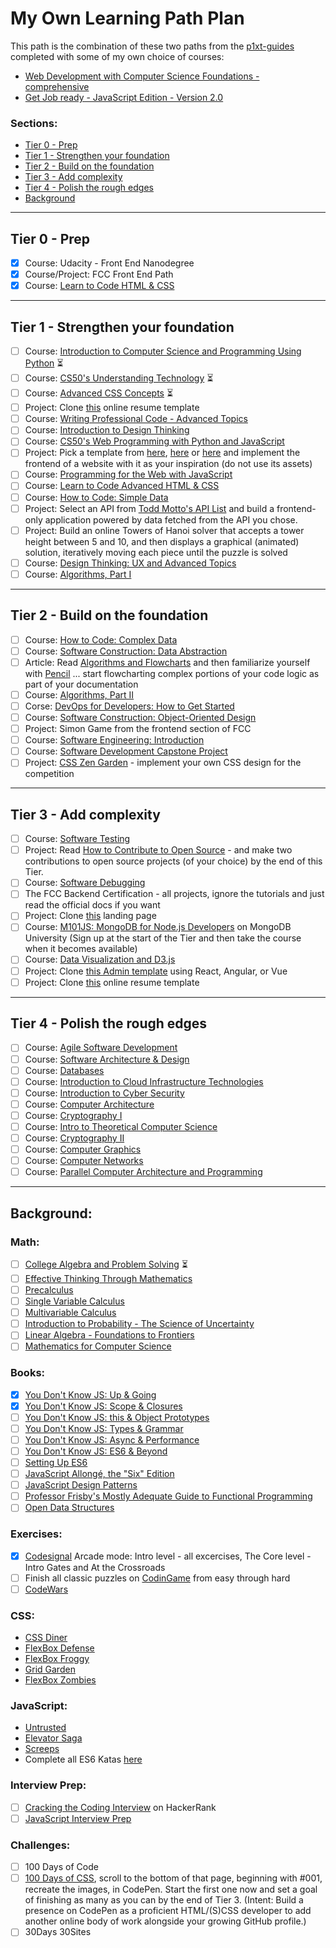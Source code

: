 # My Own Learning Path Plan

This path is the combination of these two paths from the [p1xt-guides](https://github.com/jpacsai/p1xt-guides) completed with some of my own choice of courses:
- [Web Development with Computer Science Foundations - comprehensive](https://github.com/jpacsai/p1xt-guides/blob/master/cs-wd.md)
- [Get Job ready - JavaScript Edition - Version 2.0](https://github.com/jpacsai/p1xt-guides/blob/master/job-ready-javascript-edition-2.0.md)

### Sections:
- [Tier 0 - Prep](#tier-0---prep)
- [Tier 1 - Strengthen your foundation](#tier-1---strengthen-your-foundation)
- [Tier 2 - Build on the foundation](#tier-2---build-on-the-foundation)
- [Tier 3 - Add complexity](#tier-3---add-complexity)
- [Tier 4 - Polish the rough edges](#tier-4---polish-the-rough-edges)
- [Background](#background)

---

## Tier 0 - Prep

- [x] Course: Udacity - Front End Nanodegree
- [x] Course/Project: FCC Front End Path
- [x] Course: [Learn to Code HTML & CSS](http://learn.shayhowe.com/html-css/)  

---

## Tier 1 - Strengthen your foundation

- [ ] Course: [Introduction to Computer Science and Programming Using Python](https://www.edx.org/course/introduction-to-computer-science-and-programming-using-python) ⏳
- [ ] Course: [CS50's Understanding Technology](https://www.edx.org/course/cs50s-understanding-technology-harvardx-cs50t) ⏳
- [ ] Course: [Advanced CSS Concepts](https://www.edx.org/course/advanced-css-concepts-1) ⏳
- [ ] Project: Clone [this](https://creativemarket.com/ikonome/686585-Material-Resume-Blue/screenshots/#screenshot2) online resume template
- [ ] Course: [Writing Professional Code - Advanced Topics](https://www.edx.org/course/writing-professional-code-advanced-topics)
- [ ] Course: [Introduction to Design Thinking](https://www.edx.org/course/introduction-to-design-thinking-1)
- [ ] Course: [CS50's Web Programming with Python and JavaScript](https://www.edx.org/course/cs50s-web-programming-with-python-and-javascript)
- [ ]  Project: Pick a template from [here](https://freebiesbug.com/psd-freebies/website-template/), [here](http://www.free-css.com/free-css-templates) or [here](http://www.os-templates.com/free-website-templates) and implement the frontend of a website with it as your inspiration (do not use its assets)
- [ ] Course: [Programming for the Web with JavaScript](https://www.edx.org/course/programming-web-javascript-pennx-sd4x)
- [ ] Course: [Learn to Code Advanced HTML & CSS](http://learn.shayhowe.com/advanced-html-css/)  
- [ ] Course: [How to Code: Simple Data](https://www.edx.org/course/how-code-simple-data-ubcx-htc1x)
- [ ] Project: Select an API from [Todd Motto's API List](https://github.com/toddmotto/public-apis) and build a frontend-only application powered by data fetched from the API you chose. 
- [ ] Project: Build an online Towers of Hanoi solver that accepts a tower height between 5 and 10, and then displays a graphical (animated) solution, iteratively moving each piece until the puzzle is solved
- [ ] Course: [Design Thinking: UX and Advanced Topics](https://www.edx.org/course/design-thinking-advanced-topics)
- [ ] Course: [Algorithms, Part I](https://www.coursera.org/learn/algorithms-part1)

---

## Tier 2 - Build on the foundation
- [ ] Course: [How to Code: Complex Data](https://www.edx.org/course/how-code-complex-data-ubcx-htc2x)
- [ ] Course: [Software Construction: Data Abstraction](https://www.edx.org/course/software-construction-data-abstraction-ubcx-softconst1x)
- [ ] Article: Read [Algorithms and Flowcharts](http://www.academia.edu/7857144/ALGORITHMS_AND_FLOWCHARTS) and then familiarize yourself with [Pencil](http://pencil.evolus.vn/) ... start flowcharting complex portions of your code logic as part of your documentation
- [ ] Course: [Algorithms, Part II](https://www.coursera.org/learn/algorithms-part2)
- [ ] Corse: [DevOps for Developers: How to Get Started](https://www.edx.org/course/devops-for-developers-how-to-get-started-1)
- [ ] Course: [Software Construction: Object-Oriented Design](https://www.edx.org/course/software-construction-object-oriented-ubcx-softconst2x)
- [ ] Project: Simon Game from the frontend section of FCC
- [ ] Course: [Software Engineering: Introduction](https://www.edx.org/course/software-engineering-introduction-ubcx-softeng1x)
- [ ] Course: [Software Development Capstone Project](https://www.edx.org/course/software-development-capstone-project-ubcx-softengprjx)
- [ ] Project: [CSS Zen Garden](http://www.csszengarden.com/) - implement your own CSS design for the competition

---

## Tier 3 - Add complexity
- [ ] Course: [Software Testing](https://www.udacity.com/course/software-testing--cs258)
- [ ]  Project: Read [How to Contribute to Open Source](https://opensource.guide/how-to-contribute/) - and make two contributions to open source projects (of your choice) by the end of this Tier.
- [ ] Course: [Software Debugging](https://www.udacity.com/course/software-debugging--cs259)
- [ ] The FCC Backend Certification - all projects, ignore the tutorials and just read the official docs if you want
- [ ] Project: Clone [this](https://blackrockdigital.github.io/startbootstrap-creative/) landing page
- [ ] Course: [M101JS: MongoDB for Node.js Developers](https://university.mongodb.com/courses/M101JS/about) on MongoDB University (Sign up at the start of the Tier and then take the course when it becomes available)
- [ ] Course: [Data Visualization and D3.js](https://www.udacity.com/course/data-visualization-and-d3js--ud507)
- [ ] Project: Clone [this Admin template](http://rubix410.sketchpixy.com/ltr/dashboard) using React, Angular, or Vue
- [ ] Project: Clone [this](https://creativemarket.com/ikonome/686585-Material-Resume-Blue/screenshots/#screenshot2) online resume template 

---

## Tier 4 - Polish the rough edges
- [ ] Course: [Agile Software Development](https://www.edx.org/course/agile-software-development-ethx-asd-1x)
- [ ] Course: [Software Architecture & Design](https://www.udacity.com/course/software-architecture-design--ud821)
- [ ] Course: [Databases](https://lagunita.stanford.edu/courses/DB/2014/SelfPaced/about)
- [ ] Course: [Introduction to Cloud Infrastructure Technologies](https://www.edx.org/course/introduction-cloud-infrastructure-linuxfoundationx-lfs151-x)
- [ ] Course: [Introduction to Cyber Security](https://www.futurelearn.com/courses/introduction-to-cyber-security)
- [ ] Course: [Computer Architecture](https://www.coursera.org/course/comparch)
- [ ] Course: [Cryptography I](https://www.coursera.org/course/crypto)
- [ ] Course: [Intro to Theoretical Computer Science](https://www.udacity.com/course/intro-to-theoretical-computer-science--cs313)
- [ ] Course: [Cryptography II](https://www.coursera.org/course/crypto2)
- [ ] Course: [Computer Graphics](https://www.edx.org/course/computer-graphics-uc-san-diegox-cse167x)
- [ ] Course: [Computer Networks](https://lagunita.stanford.edu/courses/Engineering/Networking-SP/SelfPaced/about)
- [ ] Course: [Parallel Computer Architecture and Programming](http://15418.courses.cs.cmu.edu/spring2016/home)

---

## Background:

### Math:
- [ ] [College Algebra and Problem Solving](https://www.edx.org/course/college-algebra-problem-solving-asux-mat117x) ⏳
- [ ] [Effective Thinking Through Mathematics](https://www.edx.org/course/effective-thinking-through-mathematics-utaustinx-ut-9-01x)
- [ ] [Precalculus](https://www.edx.org/course/precalculus-asux-mat170x)
- [ ] [Single Variable Calculus](https://ocw.mit.edu/courses/mathematics/18-01sc-single-variable-calculus-fall-2010/)
- [ ] [Multivariable Calculus](https://ocw.mit.edu/courses/mathematics/18-02sc-multivariable-calculus-fall-2010/)
- [ ] [Introduction to Probability - The Science of Uncertainty](https://www.edx.org/course/introduction-probability-science-mitx-6-041x-0)
- [ ] [Linear Algebra - Foundations to Frontiers](https://www.edx.org/course/linear-algebra-foundations-frontiers-utaustinx-ut-5-04x#!)
- [ ] [Mathematics for Computer Science](https://ocw.mit.edu/courses/electrical-engineering-and-computer-science/6-042j-mathematics-for-computer-science-spring-2015/index.htm)

### Books:
- [x] [You Don't Know JS: Up & Going](https://github.com/getify/You-Dont-Know-JS/blob/master/up%20&%20going/README.md#you-dont-know-js-up--going)
- [x] [You Don't Know JS: Scope & Closures](https://github.com/getify/You-Dont-Know-JS/blob/master/scope%20&%20closures/README.md#you-dont-know-js-scope--closures)
- [ ] [You Don't Know JS: this & Object Prototypes](https://github.com/getify/You-Dont-Know-JS/blob/master/this%20&%20object%20prototypes/README.md#you-dont-know-js-this--object-prototypes)
- [ ] [You Don't Know JS: Types & Grammar](https://github.com/getify/You-Dont-Know-JS/blob/master/types%20&%20grammar/README.md#you-dont-know-js-types--grammar)   
- [ ] [You Don't Know JS: Async & Performance](https://github.com/getify/You-Dont-Know-JS/blob/master/async%20&%20performance/README.md#you-dont-know-js-async--performance) 
- [ ] [You Don't Know JS: ES6 & Beyond](https://github.com/getify/You-Dont-Know-JS/blob/master/es6%20&%20beyond/README.md#you-dont-know-js-es6--beyond) 
- [ ] [Setting Up ES6](https://leanpub.com/setting-up-es6/read)
- [ ] [JavaScript Allongé, the "Six" Edition](https://leanpub.com/javascriptallongesix)
- [ ] [JavaScript Design Patterns](https://addyosmani.com/resources/essentialjsdesignpatterns/book/)
- [ ] [Professor Frisby's Mostly Adequate Guide to Functional Programming](https://www.gitbook.com/book/drboolean/mostly-adequate-guide/details)
- [ ] [Open Data Structures](http://www.aupress.ca/books/120226/ebook/99Z_Morin_2013-Open_Data_Structures.pdf)

### Exercises:
- [x] [Codesignal](www.codesignal.com) Arcade mode: Intro level - all excercises, The Core level - Intro Gates and At the Crossroads
- [ ] Finish all classic puzzles on [CodinGame](https://www.codingame.com/training) from easy through hard
- [ ] [CodeWars](www.codewars.com)

### CSS:
- [CSS Diner](https://flukeout.github.io/)
- [FlexBox Defense](http://www.flexboxdefense.com/)
- [FlexBox Froggy](http://flexboxfroggy.com/)
- [Grid Garden](http://cssgridgarden.com/)
- [FlexBox Zombies](http://geddski.teachable.com/p/flexbox-zombies)

### JavaScript:
- [Untrusted](https://alexnisnevich.github.io/untrusted/)
- [Elevator Saga](http://play.elevatorsaga.com/)
- [Screeps](https://screeps.com)
- Complete all ES6 Katas [here](http://es6katas.org/)

### Interview Prep:
- [ ] [Cracking the Coding Interview](https://www.hackerrank.com/domains/tutorials/cracking-the-coding-interview) on HackerRank
- [ ] [JavaScript Interview Prep](https://www.hackerrank.com/chingu-challenge-9-javascript-prep)

### Challenges:
- [ ] 100 Days of Code
- [ ] [100 Days of CSS](https://100dayscss.com/), scroll to the bottom of that page, beginning with #001, recreate the images, in CodePen. Start the first one now and set a goal of finishing as many as you can by the end of Tier 3. (Intent: Build a presence on CodePen as a proficient HTML/(S)CSS developer to add another online body of work alongside your growing GitHub profile.)
- [ ] 30Days 30Sites
